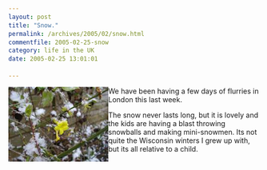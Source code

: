 ```yaml
---
layout: post
title: "Snow."
permalink: /archives/2005/02/snow.html
commentfile: 2005-02-25-snow
category: life in the UK
date: 2005-02-25 13:01:01

---
```


<a href="/assets/images/snow_jasmine.jpg"><img src="/assets/images/snow_jasmine-thumb.jpg" width="200" height="150" border="0" alt="snow on a jasmine" align="left" /></a>

We have been having a few days of flurries in London this last week.

The snow never lasts long, but it is lovely and the kids are having a blast throwing snowballs and making mini-snowmen. Its not quite the Wisconsin winters I grew up with, but its all relative to a child.
